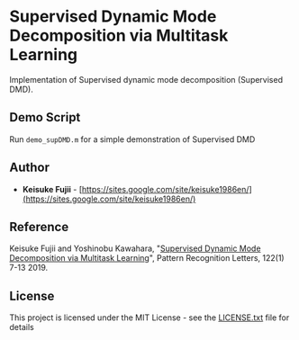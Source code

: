 # Supervised Dynamic Mode Decomposition via Multitask Learning
Implementation of Supervised dynamic mode decomposition (Supervised DMD).


## Demo Script

 
Run `demo_supDMD.m` for a simple demonstration of Supervised DMD


## Author

*  **Keisuke Fujii** - [https://sites.google.com/site/keisuke1986en/](https://sites.google.com/site/keisuke1986en/)


## Reference 
Keisuke Fujii and Yoshinobu Kawahara, "[Supervised Dynamic Mode Decomposition via Multitask Learning](https://www.sciencedirect.com/science/article/pii/S0167865519300467)", Pattern Recognition Letters, 122(1) 7-13 2019.


## License

This project is licensed under the MIT License - see the [LICENSE.txt](LICENSE.txt) file for details
